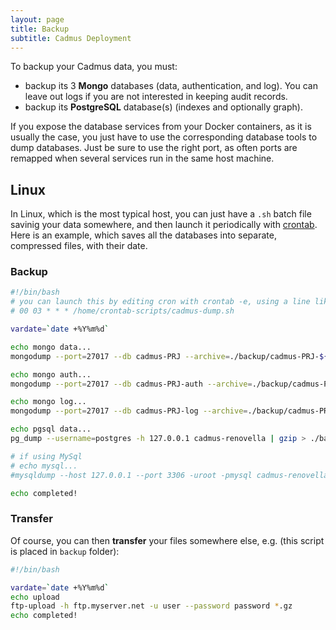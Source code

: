 ```yaml
---
layout: page
title: Backup
subtitle: Cadmus Deployment
---
```


To backup your Cadmus data, you must:

- backup its 3 **Mongo** databases (data, authentication, and log). You can leave out logs if you are not interested in keeping audit records.
- backup its **PostgreSQL** database(s) (indexes and optionally graph).

If you expose the database services from your Docker containers, as it is usually the case, you just have to use the corresponding database tools to dump databases. Just be sure to use the right port, as often ports are remapped when several services run in the same host machine.

## Linux

In Linux, which is the most typical host, you can just have a `.sh` batch file savinig your data somewhere, and then launch it periodically with [crontab](https://crontab.guru). Here is an example, which saves all the databases into separate, compressed files, with their date.

### Backup

```sh
#!/bin/bash
# you can launch this by editing cron with crontab -e, using a line like this (daily dump at 3 AM):
# 00 03 * * * /home/crontab-scripts/cadmus-dump.sh

vardate=`date +%Y%m%d`

echo mongo data...
mongodump --port=27017 --db cadmus-PRJ --archive=./backup/cadmus-PRJ-${vardate}.gz --gzip

echo mongo auth...
mongodump --port=27017 --db cadmus-PRJ-auth --archive=./backup/cadmus-PRJ-auth-${vardate}.gz --gzip

echo mongo log...
mongodump --port=27017 --db cadmus-PRJ-log --archive=./backup/cadmus-PRJ-log-${vardate}.gz --gzip

echo pgsql data...
pg_dump --username=postgres -h 127.0.0.1 cadmus-renovella | gzip > ./backup/cadmus-renovella-pgsql-${vardate}.gz

# if using MySql
# echo mysql...
#mysqldump --host 127.0.0.1 --port 3306 -uroot -pmysql cadmus-renovella | gzip > ./backup/cadmus-renovella-mysql-${vardate}.gz

echo completed!
```

### Transfer

Of course, you can then **transfer** your files somewhere else, e.g. (this script is placed in `backup` folder):

```bash
#!/bin/bash

vardate=`date +%Y%m%d`
echo upload
ftp-upload -h ftp.myserver.net -u user --password password *.gz
echo completed!
```
